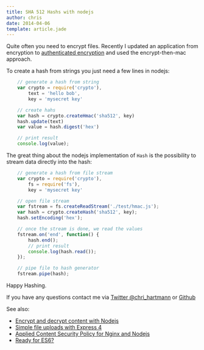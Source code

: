 ```yaml
---
title: SHA 512 Hashs with nodejs
author: chris
date: 2014-04-06
template: article.jade
---
```


Quite often you need to encrypt files. Recently I updated an application from encryption to [authenticated encryption](http://en.wikipedia.org/wiki/Authenticated_encryption) and used the encrypt-then-mac approach. 

To create a hash from strings you just need a few lines in nodejs:

```javascript
    // generate a hash from string
    var crypto = require('crypto'),
        text = 'hello bob',
        key = 'mysecret key'

    // create hahs
    var hash = crypto.createHmac('sha512', key)
    hash.update(text)
    var value = hash.digest('hex')

    // print result
    console.log(value);
```

The great thing about the nodejs implementation of `Hash` is the possibility to stream data directly into the hash:

```javascript
    // generate a hash from file stream
    var crypto = require('crypto'),
        fs = require('fs'),
        key = 'mysecret key'

    // open file stream
    var fstream = fs.createReadStream('./test/hmac.js');
    var hash = crypto.createHash('sha512', key);
    hash.setEncoding('hex');

    // once the stream is done, we read the values
    fstream.on('end', function() {
        hash.end();
        // print result
        console.log(hash.read());
    });

    // pipe file to hash generator
    fstream.pipe(hash);
```

Happy Hashing.

If you have any questions contact me via [Twitter @chri_hartmann](https://twitter.com/chri_hartmann) or [Github](https://github.com/chris-rock)

See also:

 * [Encrypt and decrypt content with Nodejs](http://lollyrock.com/articles/nodejs-encryption/)
 * [Simple file uploads with Express 4](http://lollyrock.com/articles/express4-file-upload/)
 * [Applied Content Security Policy for Nginx and Nodejs](http://lollyrock.com/articles/content-security-policy/)
 * [Ready for ES6?](http://arlimus.github.io/articles/ready.for.es6/)
